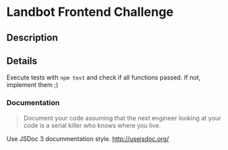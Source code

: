 # Landbot Frontend Challenge

## Description


## Details
Execute tests with `npm test` and check if all functions passed. If not, implement them ;)

### Documentation
> Document your code assuming that the next engineer looking at your code is a serial killer who knows where you live.

Use JSDoc 3 docummentation style. http://usejsdoc.org/